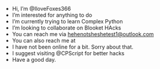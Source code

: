 -  Hi, I’m @IloveFoxes366
-  I’m interested for anything to do
-  I’m currently trying to learn Complex Python
-  I’m looking to collaborate on Blooket HAcks
-  You can reach me via hehenotsheshetest1@outlook.com
- You can also reach me at 
- I have not been online for a bit. Sorry about that.
- I suggest visiting @CPScript for better hacks
- Have a good day.
